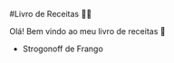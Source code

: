 #Livro de Receitas :man_cook:

Olá! Bem vindo ao meu livro de receitas :wave:

 - Strogonoff de Frango
